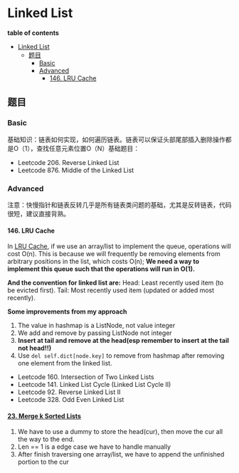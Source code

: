 # Linked List

**table of contents**
- [Linked List](#linked-list)
  - [题目](#题目)
    - [Basic](#basic)
    - [Advanced](#advanced)
      - [146. LRU Cache](#146-lru-cache)

## 题目
### Basic
基础知识：链表如何实现，如何遍历链表。链表可以保证头部尾部插入删除操作都是O（1），查找任意元素位置O（N）基础题目：
- Leetcode 206. Reverse Linked List
- Leetcode 876. Middle of the Linked List

### Advanced
注意：快慢指针和链表反转几乎是所有链表类问题的基础，尤其是反转链表，代码很短，建议直接背熟。
#### 146. LRU Cache
In [LRU Cache](./lru_cache.py), if we use an array/list to implement the queue, operations will cost O(n). This is because we will frequently be removing elements from arbitrary positions in the list, which costs O(n); **We need a way to implement this queue such that the operations will run in O(1).**

**And the convention for linked list are:**
Head: Least recently used item (to be evicted first).
Tail: Most recently used item (updated or added most recently).

**Some improvements from my approach**
1. The value in hashmap is a ListNode, not value integer
2. We add and remove by passing ListNode not integer
3. **Insert at tail and remove at the head(esp remember to insert at the tail not head!!)**
4. Use `del self.dict[node.key]` to remove from hashmap after removing one element from the linked list.


- Leetcode 160. Intersection of Two Linked Lists
- Leetcode 141. Linked List Cycle (Linked List Cycle II)
- Leetcode 92. Reverse Linked List II
- Leetcode 328. Odd Even Linked List



#### [23. Merge k Sorted Lists](https://leetcode.com/problems/merge-k-sorted-lists/)

1. We have to use a dummy to store the head(cur), then move the cur all the way to the end.
2. Len == 1 is a edge case we have to handle manually
3. After finish traversing one array/list, we have to append the unfinished portion to the cur



